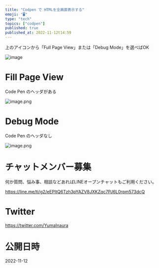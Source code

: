 ```yaml
---
title: "Codpen で HTMLを全画面表示する"
emoji: "🖥"
type: "tech"
topics: ["codpen"]
published: true
published_at: 2022-11-12t14:59
---
```


上のアイコンから「Full Page View」または「Debug Mode」を選べばOK

![image](https://user-images.githubusercontent.com/13635059/201459761-cd44dc88-7249-437e-891f-674636725eed.png)

# Fill Page View

Code Pen のヘッダがある

![image.png](https://qiita-image-store.s3.ap-northeast-1.amazonaws.com/0/89618/60e89daf-3f74-55ff-049c-35fe033eb244.png)

# Debug Mode

Code Pen のヘッダなし

![image.png](https://qiita-image-store.s3.ap-northeast-1.amazonaws.com/0/89618/68e0d6e8-2f20-f69d-b79a-1fec93c80777.png)


# チャットメンバー募集


何か質問、悩み事、相談などあればLINEオープンチャットもご利用ください。

https://line.me/ti/g2/eEPltQ6Tzh3pYAZV8JXKZqc7PJ6L0rpm573dcQ


# Twitter

https://twitter.com/YumaInaura


# 公開日時

2022-11-12
